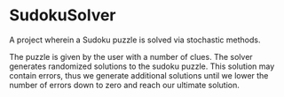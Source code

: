 # SudokuSolver
A project wherein a Sudoku puzzle is solved via stochastic methods. 

The puzzle is given by the user with a number of clues. The solver generates randomized solutions to the sudoku puzzle. This solution may contain errors, thus we generate additional solutions until we lower the number of errors down to zero and reach our ultimate solution.
